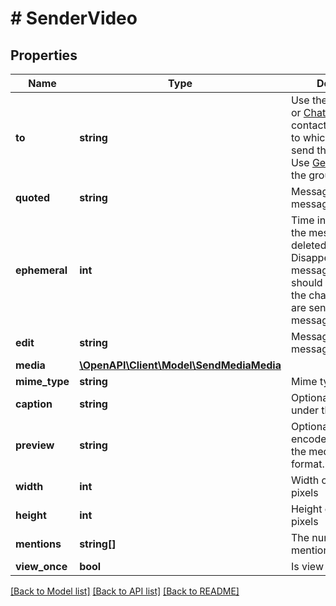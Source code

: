 # # SenderVideo

## Properties

Name | Type | Description | Notes
------------ | ------------- | ------------- | -------------
**to** | **string** | Use the phone number or [Chat ID](https://support.whapi.cloud/help-desk/faq/chat-id.-what-is-it-and-how-to-get-it) of the contact/group/channel to which you want to send the message. Use [Get groups](https://whapi.readme.io/reference/getgroups) to get the group ID. |
**quoted** | **string** | Message ID of the message to be quoted | [optional]
**ephemeral** | **int** | Time in seconds for the message to be deleted. The Disappearing messages setting should be enabled in the chat where you are sending this message. | [optional]
**edit** | **string** | Message ID of the message to be edited | [optional]
**media** | [**\OpenAPI\Client\Model\SendMediaMedia**](SendMediaMedia.md) |  |
**mime_type** | **string** | Mime type of media | [optional]
**caption** | **string** | Optional. Text caption under the media. | [optional]
**preview** | **string** | Optional. Base64 encoded preview of the media. In JPEG format. | [optional]
**width** | **int** | Width of the media in pixels | [optional]
**height** | **int** | Height of the media in pixels | [optional]
**mentions** | **string[]** | The numbers of the mentioned users | [optional]
**view_once** | **bool** | Is view once | [optional]

[[Back to Model list]](../../README.md#models) [[Back to API list]](../../README.md#endpoints) [[Back to README]](../../README.md)
